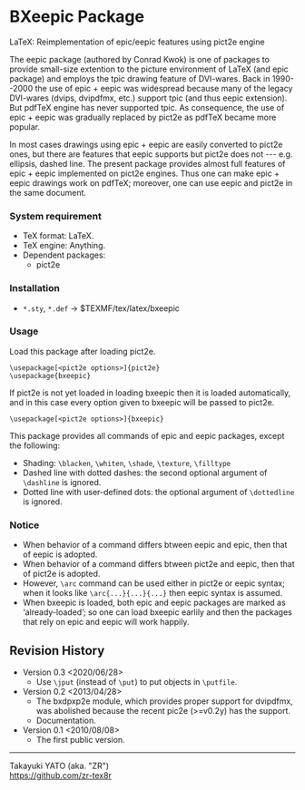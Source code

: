 BXeepic Package
===============

LaTeX: Reimplementation of epic/eepic features using pict2e engine

The eepic package (authored by Conrad Kwok) is one of packages to
provide small-size extention to the picture environment of LaTeX
(and epic package) and employs the tpic drawing feature of DVI-wares.
Back in 1990--2000 the use of epic + eepic was widespread because
many of the legacy DVI-wares (dvips, dvipdfmx, etc.) support tpic
(and thus eepic extension). But pdfTeX engine has never supported
tpic. As consequence, the use of epic + eepic was gradually replaced
by pict2e as pdfTeX became more popular.

In most cases drawings using epic + eepic are easily converted to
pict2e ones, but there are features that eepic supports but pict2e
does not --- e.g. ellipsis, dashed line. The present package provides
almost full features of epic + eepic implemented on pict2e engines.
Thus one can make epic + eepic drawings work on pdfTeX; moreover,
one can use eepic and pict2e in the same document.

### System requirement

  * TeX format: LaTeX.
  * TeX engine: Anything.
  * Dependent packages:
      - pict2e

### Installation

  - `*.sty`, `*.def` → $TEXMF/tex/latex/bxeepic

### Usage

Load this package after loading pict2e.

    \usepackage[<pict2e options>]{pict2e}
    \usepackage{bxeepic}

If pict2e is not yet loaded in loading bxeepic then it is loaded
automatically, and in this case every option given to bxeepic will
be passed to pict2e.

    \usepackage[<pict2e options>]{bxeepic}

This package provides all commands of epic and eepic packages, except
the following:

  - Shading: `\blacken`, `\whiten`, `\shade`, `\texture`, `\filltype`
  - Dashed line with dotted dashes: the second optional argument of
    `\dashline` is ignored.
  - Dotted line with user-defined dots: the optional argument of
    `\dottedline` is ignored.

### Notice

  - When behavior of a command differs btween eepic and epic, then
    that of eepic is adopted.
  - When behavior of a command differs btween pict2e and eepic, then
    that of pict2e is adopted.
  - However, `\arc` command can be used either in pict2e or eepic
    syntax; when it looks like `\arc{...}{...}{...}` then eepic syntax
    is assumed.
  - When bxeepic is loaded, both epic and eepic packages are marked
    as ‘already-loaded’; so one can load bxeepic earlily and then
    the packages that rely on epic and eepic will work happily.

Revision History
----------------

  * Version 0.3 <2020/06/28>
      - Use `\jput` (instead of `\put`) to put objects in `\putfile`.
  * Version 0.2 <2013/04/28>
      - The bxdpxp2e module, which provides proper support for
        dvipdfmx, was abolished because the recent pic2e (>=v0.2y)
        has the support.
      - Documentation.
  * Version 0.1 <2010/08/08>
      - The first public version.

--------------------
Takayuki YATO (aka. "ZR")  
https://github.com/zr-tex8r
